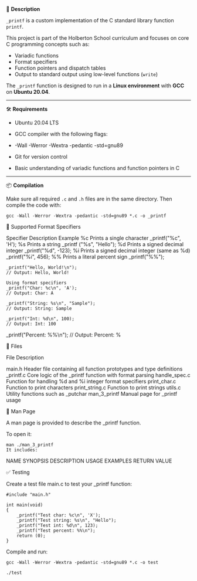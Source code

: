 🚀 **Description**

`_printf` is a custom implementation of the C standard library function `printf`.

This project is part of the Holberton School curriculum and focuses on core C programming concepts such as:

- Variadic functions
- Format specifiers
- Function pointers and dispatch tables
- Output to standard output using low-level functions (`write`)

The `_printf` function is designed to run in a **Linux environment** with **GCC** on **Ubuntu 20.04**.

---

🛠️ **Requirements**

- Ubuntu 20.04 LTS
- GCC compiler with the following flags:

- -Wall -Werror -Wextra -pedantic -std=gnu89

- Git for version control
- Basic understanding of variadic functions and function pointers in C

---

📦 **Compilation**

Make sure all required `.c` and `.h` files are in the same directory. Then compile the code with:

```
gcc -Wall -Werror -Wextra -pedantic -std=gnu89 *.c -o _printf
```
🔧 Supported Format Specifiers

Specifier	                    Description	                                      Example
%c	                      Prints a single character	                              _printf("%c", 'H');
%s	                      Prints a string	_printf                               ("%s", "Hello");
%d	                      Prints a signed decimal integer	                      _printf("%d", -123);
%i	                      Prints a signed decimal integer (same as %d)	          _printf("%i", 456);
%%	                      Prints a literal percent sign	                          _printf("%%");


```
_printf("Hello, World!\n");
// Output: Hello, World!

Using format specifiers
_printf("Char: %c\n", 'A');
// Output: Char: A

_printf("String: %s\n", "Sample");
// Output: String: Sample

_printf("Int: %d\n", 100);
// Output: Int: 100

```

_printf("Percent: %%\n");
// Output: Percent: %

📂 Files

File	            Description

main.h	            Header file containing all function prototypes and type definitions
_printf.c	        Core logic of the _printf function with format parsing
handle_spec.c	    Function for handling %d and %i integer format specifiers
print_char.c	    Function to print characters
print_string.c	    Function to print strings
utils.c	Utility     functions such as _putchar
man_3_printf	    Manual page for _printf usage

📖 Man Page

A man page is provided to describe the _printf function.

To open it:
```
man ./man_3_printf
It includes:
```
NAME
SYNOPSIS
DESCRIPTION
USAGE EXAMPLES
RETURN VALUE

✅ Testing

Create a test file main.c to test your _printf function:
```
#include "main.h"

int main(void)
{
    _printf("Test char: %c\n", 'X');
    _printf("Test string: %s\n", "Hello");
    _printf("Test int: %d\n", 123);
    _printf("Test percent: %%\n");
    return (0);
}
```
Compile and run:
```
gcc -Wall -Werror -Wextra -pedantic -std=gnu89 *.c -o test
```
```
./test
```
